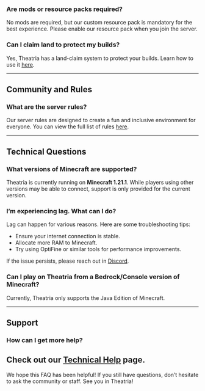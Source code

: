 ### Are mods or resource packs required?
No mods are required, but our custom resource pack is mandatory for the best experience. Please enable our resource pack when you join the server.

### Can I claim land to protect my builds?
Yes, Theatria has a land-claim system to protect your builds. Learn how to use it [here](../gameplay-features//land-claiming/README.md).

---

## Community and Rules

### What are the server rules?
Our server rules are designed to create a fun and inclusive environment for everyone. You can view the full list of rules [here](../rules-policies/rules.md).

---

## Technical Questions

### What versions of Minecraft are supported?
Theatria is currently running on **Minecraft 1.21.1**. While players using other versions may be able to connect, support is only provided for the current version.


### I’m experiencing lag. What can I do?
Lag can happen for various reasons. Here are some troubleshooting tips:
- Ensure your internet connection is stable.
- Allocate more RAM to Minecraft.
- Try using OptiFine or similar tools for performance improvements.

If the issue persists, please reach out in [Discord](https://discord.gg/SHgauw8eN8).

### Can I play on Theatria from a Bedrock/Console version of Minecraft?
Currently, Theatria only supports the Java Edition of Minecraft.

---

## Support

### How can I get more help?
Check out our [Technical Help](../faqs-troubleshooting/technical-help.md) page.
---

We hope this FAQ has been helpful! If you still have questions, don’t hesitate to ask the community or staff. See you in Theatria!
